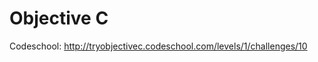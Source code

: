 Objective C
==============================

Codeschool:
http://tryobjectivec.codeschool.com/levels/1/challenges/10
